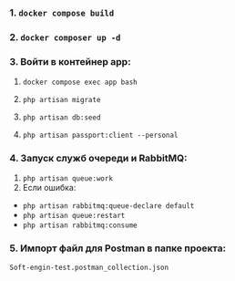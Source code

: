 ### 1. `docker compose build`

### 2. `docker composer up -d`

### 3. Войти в контейнер app:
1. `docker compose exec app bash`

2. `php artisan migrate`

3. `php artisan db:seed`

4. `php artisan passport:client --personal`

### 4. Запуск служб очереди и RabbitMQ:

1. `php artisan queue:work`
2. Если ошибка:
- `php artisan rabbitmq:queue-declare default`
- `php artisan queue:restart`
- `php artisan rabbitmq:consume`
### 5. Импорт файл для Postman в папке проекта:
`Soft-engin-test.postman_collection.json`
